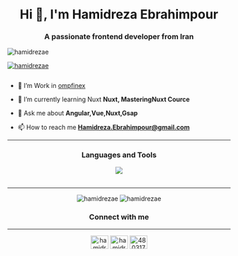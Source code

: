 <h1 align="center">Hi 👋, I'm Hamidreza Ebrahimpour</h1>
<h3 align="center">A passionate frontend developer from Iran</h3>

<p align="left"> <img src="https://komarev.com/ghpvc/?username=hamidrezae&label=Profile%20views&color=0e75b6&style=flat" alt="hamidrezae" /> </p>

<p align="left"> <a href="https://github.com/ryo-ma/github-profile-trophy"><img src="https://github-profile-trophy.vercel.app/?username=hamidrezae" alt="hamidrezae" /></a> </p>

<p align="left"> <a href="https://twitter.com/" target="blank"><img src="https://img.shields.io/twitter/follow/?logo=twitter&style=for-the-badge" alt="" /></a> </p>

- 🔭 I’m Work in [ompfinex](ompfinex.com)

- 🌱 I’m currently learning Nuxt **Nuxt, MasteringNuxt Cource**

- 💬 Ask me about **Angular,Vue,Nuxt,Gsap**

- 📫 How to reach me **Hamidreza.Ebrahimpour@gmail.com**
<hr>
<h3 align="center">Languages and Tools</h3>
<div align="center">
  <img src="https://skillicons.dev/icons?i=html,css,angular,vue,nuxtjs,threejs,js,ts,tailwind,bootstrap,materialui,sass,less,prisma,graphql,git,github,gitlab,pinia,reactivex,supabase,firebase,vite,webpack,pnpm,yarn,webstorm,vscode,pug,postman"  />
</div>
<br>
<hr>
<div align="center">
<img align="center" src="https://github-readme-stats.vercel.app/api?username=hamidrezae&show_icons=true&locale=en" alt="hamidrezae" />
<img align="center" src="https://github-readme-streak-stats.herokuapp.com/?user=hamidrezae&" alt="hamidrezae" />
</div>

<h3 align="center">Connect with me</h3>
<hr>
<p align="center">
<a href="https://linkedin.com/in/hamidreza-ebrahimpour-315663258" target="blank"><img align="center" src="https://raw.githubusercontent.com/rahuldkjain/github-profile-readme-generator/master/src/images/icons/Social/linked-in-alt.svg" alt="hamidreza-ebrahimpour-315663258" height="30" width="40" /></a>
<a href="https://instagram.com/hamidrezaebrahimpourr" target="blank"><img align="center" src="https://raw.githubusercontent.com/rahuldkjain/github-profile-readme-generator/master/src/images/icons/Social/instagram.svg" alt="hamidrezaebrahimpourr" height="30" width="40" /></a>
<a href="https://discord.comm/users/480317534969659392" target="blank"><img align="center" src="https://raw.githubusercontent.com/rahuldkjain/github-profile-readme-generator/master/src/images/icons/Social/discord.svg" alt="480317534969659392" height="30" width="40" /></a>
</p>
